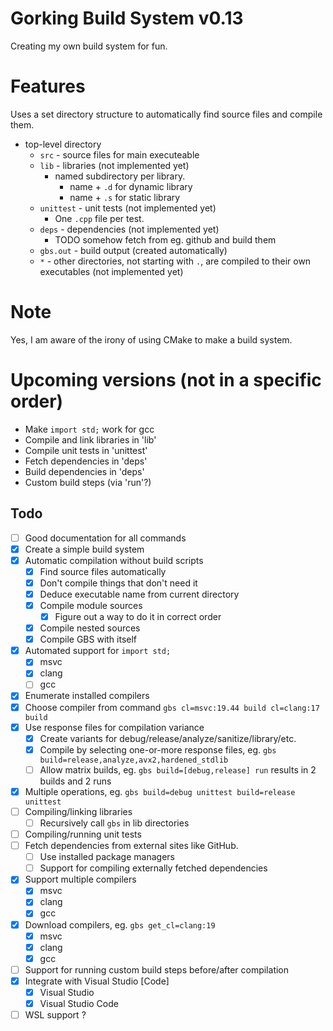 # Gorking Build System v0.13
Creating my own build system for fun.

# Features
Uses a set directory structure to automatically find source files and compile them.

- top-level directory
  - `src` - source files for main executeable
  - `lib` - libraries (not implemented yet)
	- named subdirectory per library.
	  - name + `.d` for dynamic library
	  - name + `.s` for static library
  - `unittest` - unit tests (not implemented yet)
	- One `.cpp` file per test.
  - `deps` - dependencies (not implemented yet)
	- TODO somehow fetch from eg. github and build them
  - `gbs.out` - build output (created automatically)
  - `*` - other directories, not starting with `.`, are compiled to their own executables (not implemented yet)

# Note
Yes, I am aware of the irony of using CMake to make a build system.

# Upcoming versions (not in a specific order)
- Make `import std;` work for gcc
- Compile and link libraries in 'lib'
- Compile unit tests in 'unittest'
- Fetch dependencies in 'deps'
- Build dependencies in 'deps'
- Custom build steps (via 'run'?)

## Todo
- [ ] Good documentation for all commands
- [x] Create a simple build system
- [x] Automatic compilation without build scripts
	- [x] Find source files automatically
	- [x] Don't compile things that don't need it
    - [x] Deduce executable name from current directory
	- [x] Compile module sources
		- [x] Figure out a way to do it in correct order
	- [x] Compile nested sources
	- [x] Compile GBS with itself
- [x] Automated support for `import std;`
	- [x] msvc
	- [x] clang
	- [ ] gcc
- [x] Enumerate installed compilers
- [x] Choose compiler from command `gbs cl=msvc:19.44 build cl=clang:17 build`
- [x] Use response files for compilation variance
    - [x] Create variants for debug/release/analyze/sanitize/library/etc.
	- [x] Compile by selecting one-or-more response files, eg. `gbs build=release,analyze,avx2,hardened_stdlib`
	- [ ] Allow matrix builds, eg. `gbs build=[debug,release] run` results in 2 builds and 2 runs
- [x] Multiple operations, eg. `gbs build=debug unittest build=release unittest`
- [ ] Compiling/linking libraries
	- [ ] Recursively call `gbs` in lib directories
- [ ] Compiling/running unit tests
- [ ] Fetch dependencies from external sites like GitHub.
	- [ ] Use installed package managers
	- [ ] Support for compiling externally fetched dependencies
- [x] Support multiple compilers
	- [x] msvc
	- [x] clang
	- [x] gcc
- [x] Download compilers, eg. `gbs get_cl=clang:19`
	- [x] msvc
	- [x] clang
	- [x] gcc
- [ ] Support for running custom build steps before/after compilation
- [x] Integrate with Visual Studio [Code]
	- [x] Visual Studio
	- [x] Visual Studio Code
- [ ] WSL support ?
